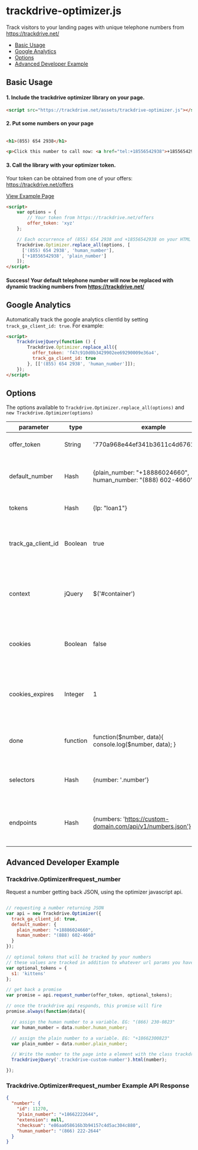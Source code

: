 # trackdrive-optimizer.js

Track visitors to your landing pages with unique telephone numbers from https://trackdrive.net/

- [Basic Usage](https://github.com/Trackdrive/trackdrive-js/#basic-usage)
- [Google Analytics](https://github.com/Trackdrive/trackdrive-js/#google-analytics)
- [Options](https://github.com/Trackdrive/trackdrive-js/#options)
- [Advanced Developer Example](https://github.com/Trackdrive/trackdrive-js/#advanced-developer-example)


## Basic Usage

#### 1. Include the trackdrive optimizer library on your page.

``` html
<script src="https://trackdrive.net/assets/trackdrive-optimizer.js"></script>
```

#### 2. Put some numbers on your page

``` html

<h1>(855) 654 2938</h1>

<p>Click this number to call now: <a href="tel:+18556542938">+18556542938</a></p>

```

#### 3. Call the library with your optimizer token.

Your token can be obtained from one of your offers: https://trackdrive.net/offers

[View Example Page](https://github.com/Trackdrive/trackdrive-js/blob/master/examples/1-basic_example.html)

``` html
<script>
    var options = {
        // Your token from https://trackdrive.net/offers
        offer_token: 'xyz'
    };

    // Each occurrence of (855) 654 2938 and +18556542938 on your HTML page will be replaced with a Trackdrive tracking number.
    Trackdrive.Optimizer.replace_all(options, [
      ['(855) 654 2938', 'human_number'],
      ['+18556542938', 'plain_number']
    ]);
</script>
```

#### Success! Your default telephone number will now be replaced with dynamic tracking numbers from https://trackdrive.net/



## Google Analytics

Automatically track the google analytics clientId by setting `track_ga_client_id: true`. For example:

``` html
<script>
    TrackdrivejQuery(function () {
        Trackdrive.Optimizer.replace_all({
          offer_token: 'f47c910d0b3429902ee69290009e36a4',
          track_ga_client_id: true
        }, [['(855) 654 2938', 'human_number']]);
    });
</script>
```


## Options

The options available to `Trackdrive.Optimizer.replace_all(options)` and `new Trackdrive.Optimizer(options)`

parameter | type | example | description
--- | --- | --- | ---
offer_token | String | '770a968e44ef341b3611c4d67619dae8' | The 32 character offer token.
default_number | Hash | {plain_number: "+18886024660", human_number: "(888) 602-4660"} | The default number that will be used if tracking is unavailable
tokens | Hash | {lp: "loan1"} | Tokens that will be tracked.
track_ga_client_id | Boolean | true | Enable automatically tracking the Google Analytics ClientID.
context | jQuery | $('#container') | Number replacement will be limited to the contents of this jQuery element.
cookies | Boolean | false | Enable/disable storing retrieved numbers in visitor's cookies.
cookies_expires | Integer | 1 | The number of days number cookies will persist before expiring. Default: 1
done | function | function($number, data){ console.log($number, data); } | Callback function called after each number is drawn.
selectors | Hash | {number: '.number'} | CSS selectors used by the plugin to select DOM elements.
endpoints | Hash | {numbers: 'https://custom-domain.com/api/v1/numbers.json'} | HTTP endpoints used by the plugin when making API requests.



## Advanced Developer Example

### Trackdrive.Optimizer#request_number

Request a number getting back JSON, using the optimizer javascript api.

``` javascript

// requesting a number returning JSON
var api = new Trackdrive.Optimizer({
  track_ga_client_id: true,
  default_number: {
    plain_number: "+18886024660",
    human_number: "(888) 602-4660"
  }
});

// optional tokens that will be tracked by your numbers
// these values are tracked in addition to whatever url params you have defined on your offer.
var optional_tokens = {
  s1: 'kittens'
};

// get back a promise
var promise = api.request_number(offer_token, optional_tokens);

// once the trackdrive api responds, this promise will fire
promise.always(function(data){

  // assign the human number to a variable. EG: "(866) 230-0823"
  var human_number = data.number.human_number;

  // assign the plain number to a variable. EG: "+18662300823"
  var plain_number = data.number.plain_number;

  // Write the number to the page into a element with the class trackdrive-custom-number
  TrackdrivejQuery('.trackdrive-custom-number').html(number);

});

```

### Trackdrive.Optimizer#request_number Example API Response

``` json
{
  "number": {
    "id": 11270,
    "plain_number": "+18662222644",
    "extension": null,
    "checksum": "e86aa058616b3b94157c4d5ac304c880",
    "human_number": "(866) 222-2644"
  }
}
```
